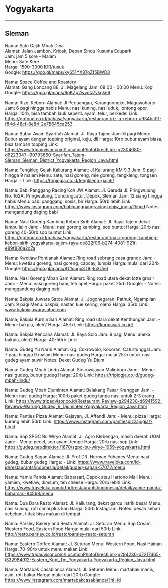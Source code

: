 # Yogyakarta

---

## Sleman

Nama: Sate Gajih Mbak Dina  
Alamat: Jalan Jambon, Kricak, Depan Sindu Kusuma Edupark  
Jam: jam 5 sore - Malam  
Menu: Sate Kere  
Harga: 1500-3000 IDR/tusuk  
Google: <https://goo.gl/maps/ky651YX87pZf5BWD8>

Nama: Space Coffee and Roastery  
Alamat: Gang Loncang 88, Jl. Magelang
Jam: 08:00 - 00:00
Menu: Kopi
Google: <https://goo.gl/maps/9pKZp2wycQ7ykqke6>

Nama: Rizqi Reborn
Alamat: Jl Perjuangan, Karangnongko, Maguwoharjo
Jam: 6  pagi hingga habis
Menu: nasi kuning, nasi uduk, lontong opor.
Harga:  10rb, bisa tambah lauk seperti: ayam, telur, perkedel
Link: https://gofood.co.id/bahasa/yogyakarta/restaurant/riz-q-reborn-a934bc01-f84d-48cf-8e84-2e78645ca253

Nama: Bubur Ayam Syarifah
Alamat: Jl. Raya Tajem
Jam: 6 pagi
Menu: Bubur ayam dengan topping original, keju, dll
Harga: 10rb bubur ayam biasa, bisa tambah topping
Link: https://www.tripadvisor.com/LocationPhotoDirectLink-g2304080-d6223047-i90793860-Syarifah_Tajem-Sleman_Sleman_District_Yogyakarta_Region_Java.html

Nama: Tengkleg Gajah Kaliurang
Alamat: Jl Kaliurang KM 9.3
Jam: 9 pagi hingga 9 malam
Menu: sate, nasi goreng, mie goreng, tengkleng, tongsen
Harga: -
Link: https://tripjogja.co.id/tengkleng-gajah/

Nama: Babi Panggang Racing Koh JW
Alamat: Jl. Garuda Jl. Pringwulung No. 162A, Pringwulung, Condongcatur, Depok, Sleman
Jam: 12 siang hingga habis
Menu: babi panggang, sosis, bir
Harga: 50rb lebih
Link: https://www.instagram.com/babipanggangracingkohjw_jogja/?hl=id
Notes: mengandung daging babi

Nama: Nasi Goreng Kambing Kebon Sirih
Alamat: Jl. Raya Tajem dekat lampu lalin
Jam: -
Menu: nasi goreng kambing, sop buntut
Harga: 20rb nasi goreng 40-50rb sop buntut
Link: https://gofood.co.id/bahasa/yogyakarta/restaurant/nasi-goreng-kambing-kebon-sirih-yogyakarta-tajem-raya-de822f06-b274-4081-921f-e89f836a2d7a

Nama: Kwetiaw Pontianak
Alamat: Ring road sebrang casa grande
Jam: -
Menu: kwetiau goreng, nasi goreng, capcay, lumpia
Harga: mulai dari 20rb
Google: https://goo.gl/maps/8T1ooqx3T9jRo3Ue6

Nama: Nasi Goreng Mbah Sam
Alamat: Ring road utara dekat lotte grosir
Jam: - 
Menu: nasi goreng babi, teh apel
Harga: paket 25rb
Google: -
Notes: menggandung daging babi

Nama: Bakpia Juwara Satoe
Alamat: Jl. Jogonegaran, Pathuk, Ngampilan
Jam: 9 pagi
Menu: bakpia, nastar, kue kering, oleh2
Harga: 35rb
Link: www.bakpiajuwarasatoe.com

Nama; Bakpia Kurnia Sari
Alamat: Ring road utara dekat Kenthungan
Jam: - 
Menu: bakpia, oleh2
Harga: 45rb
Link: https://kurniasari.co.id/

Nama: Bakpia Kencana
Alamat: Jl. Raya Solo
Jam: 9 pagi
Menu: aneka bakpia, oleh2
Harga: 40-50rb
Link:

Nama: Gudeg Yu Narni
Alamat: Gg. Cokrowolo, Kocoran, Caturtunggal
Jam: 7 pagi hingga 9 malam
Menu: nasi gudeg
Harga: mulai 25rb untuk nasi gudeg ayam suwir
Notes: Dekat Gudeg Yu Djum

Nama: Gudeg Mbah Lindu
Alamat: Sosrowijayan Malioboro
Jam: - 
Menu: nasi gudeg, bubur gudeg
Harga: 20rb
Link: https://tripjogja.co.id/gudeg-mbah-lindu/

Nama: Gudeg Mbah Djuminten
Alamat: Belakang Pasar Kranggan
Jam: -
Menu: nasi gudeg
Harga: 100rb paket gudeg tanpa nasi untuk 2-3 orang
Link: https://www.tripadvisor.co.id/Restaurant_Review-g294230-d6941592-Reviews-Warung_Gudeg_B_Djuminten-Yogyakarta_Region_Java.html

Nama: Panties Pizza
Alamat: Gejayan, Jl. Affandi
Jam: -
Menu: pizza
Harga: kurang lebih 50rb
Link: https://www.instagram.com/pantiespizzajogja/?hl=id

Nama: Sop SPGC Bu Wiryo
Alamat: Jl. Agro Klebengan, masih daerah UGM
Jam: -
Menu: pecel, sop ayam, tempe
Harga: 20rb nasi sop
Link: https://gudeg.net/direktori/1670/sgpc-bu-wiryo-1959-yogyakarta.html

Nama: Gudeg Sagan
Alamat: Jl. Prof DR. Herman Yohanes
Menu: nasi gudeg, bubur gudeg
Harga: -
Link: https://www.traveloka.com/id-id/restaurants/indonesia/detail/gudeg-sagan-57072/menu

Nama: Yamie Panda
Alamat: Babarsari, Depok atau Hartono Mall
Menu: yamien, kwetiaw, dimsum, teh cheese
Harga: 20rb lebih
Link: https://www.traveloka.com/id-id/restaurants/indonesia/detail/yamie-panda-babarsari-84568/menu

Nama: Dua Dara Resto
Alamat: Jl. Kaliurang, dekat gardu listrik besar
Menu: nasi kuning, roti canai plus kari
Harga: 50rb
Instagram:
Notes: pesan sehari sebelum, tidak bisa makan di tempat

Nama: Parsley Bakery and Resto
Alamat: Jl. Seturan
Menu: Sup Cream, Western Food, Eastern Food
Harga: mulai dari 50rb
Link: http://resto.parsley.co.id/resto/parsley-resto-seturan

Nama: Eastern Coffee
Alamat: Jl. Seturan
Menu: Western Food, Nasi Hainan
Harga: 70-90rb untuk menu makan
Link: https://www.tripadvisor.com/LocationPhotoDirectLink-g294230-d7217465-i322984912-Eastern_Kopi_Tm_Yogyakarta-Yogyakarta_Region_Java.html

Nama: Martabak Casablanca
Alamat: Jl. Seturan
Menu: martabak manis, asin, roti bakar
Harga: mulai dari 20rb
Google: https://www.instagram.com/martabakcasablanca/?hl=id